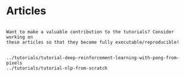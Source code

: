 # Articles

```{admonition} Help improve the tutorials!

Want to make a valuable contribution to the tutorials? Consider working on
these articles so that they become fully executable/reproducible!
```

```{toctree}

../tutorials/tutorial-deep-reinforcement-learning-with-pong-from-pixels
../tutorials/tutorial-nlp-from-scratch
```
